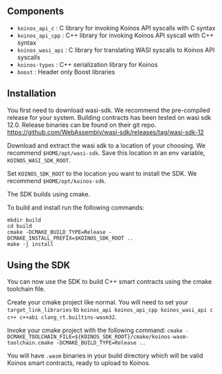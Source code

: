 
## Components

- `koinos_api_c` : C library for invoking Koinos API syscalls with C syntax
- `koinos_api_cpp` : C++ library for invoking Koinos API syscall with C++ syntax
- `koinos_wasi_api` : C library for translating WASI syscalls to Koinos API syscalls
- `koinos-types` : C++ serialization library for Koinos
- `boost` : Header only Boost libraries

## Installation

You first need to download wasi-sdk. We recommend the pre-compiled release for your system. Building contracts
has been tested on wasi sdk 12.0. Release binaries can be found on their git repo. https://github.com/WebAssembly/wasi-sdk/releases/tag/wasi-sdk-12

Download and extract the wasi sdk to a location of your choosing. We recommend `$HOME/opt/wasi-sdk`. Save this
location in an env variable, `KOINOS_WASI_SDK_ROOT`.

Set `KOINOS_SDK_ROOT` to the location you want to install the SDK. We recommend `$HOME/opt/koinos-sdk`.

The SDK builds using cmake.

To build and install run the following commands:

```
mkdir build
cd build
cmake -DCMAKE_BUILD_TYPE=Release -DCMAKE_INSTALL_PREFIX=$KOINOS_SDK_ROOT ..
make -j install
```

## Using the SDK

You can now use the SDK to build C++ smart contracts using the cmake toolchain file.

Create your cmake project like normal. You will need to set your `target_link_libraries` to `koinos_api koinos_api_cpp koinos_wasi_api c c++ c++abi clang_rt.builtins-wasm32`.

Invoke your cmake project with the following command:
`cmake -DCMAKE_TOOLCHAIN_FILE=${KOINOS_SDK_ROOT}/cmake/koinos-wasm-toolchain.cmake -DCMAKE_BUILD_TYPE=Release ..`

You will have `.wasm` binaries in your build directory which will be valid Koinos smart contracts, ready to upload to Koinos.
